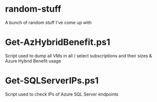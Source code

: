 # random-stuff
A bunch of random stuff I've come up with

# Get-AzHybridBenefit.ps1
Script used to dump all VMs in all / select subscriptions and their sizes & Azure Hybrid Benefit usage

# Get-SQLServerIPs.ps1
Script used to check IPs of Azure SQL Server endpoints 
